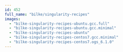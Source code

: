 ```yaml
---
id: 452
full_name: "bilke/singularity-recipes"
images: 
  - "bilke-singularity-recipes-ubuntu.gcc.full"
  - "bilke-singularity-recipes-ubuntu.gcc.minimal"
  - "bilke-singularity-recipes-ubuntu"
  - "bilke-singularity-recipes-centos7.gcc.minimal"
  - "bilke-singularity-recipes-centos7.ogs_6.1.0"
---
```

